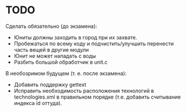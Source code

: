 TODO
====
Сделать обязательно (до экзамена):
* Юниты должны заходить в город при их захвате.
* Пробежаться по всему коду и подчистить/улучшить перенести часть вещей в другие модули
* Юнит не может нападать с воды
* Разбить большой обработчик в unit.c

В необозримом будущем (т. е. после экзамена):
* Добавить поддержку gettext
* Исправить необходимость расположения технологий в technologies.xml в правильном порядке (т.е. добавить считывание индекса id оттуда).
